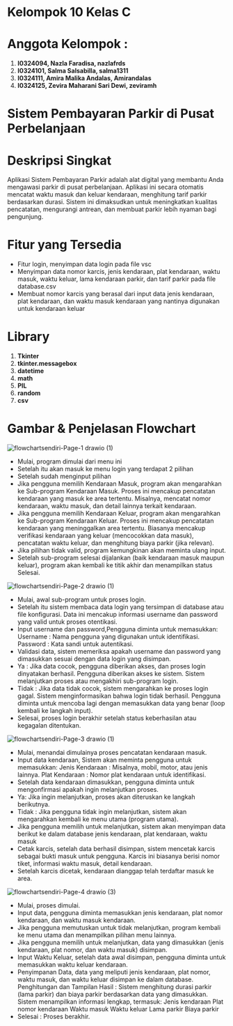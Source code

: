 # Kelompok 10 Kelas C
# Anggota Kelompok :
1. **I0324094, Nazla Faradisa, nazlafrds**
2. **I0324101, Salma Salsabilla, salma1311**
3. **I0324111, Amira Malika Andalas, Amirandalas**
4. **I0324125, Zevira Maharani Sari Dewi, zeviramh**

# Sistem Pembayaran Parkir di Pusat Perbelanjaan
# Deskripsi Singkat
Aplikasi Sistem Pembayaran Parkir adalah alat digital yang membantu Anda mengawasi parkir di pusat perbelanjaan. Aplikasi ini secara otomatis mencatat waktu masuk dan keluar kendaraan, menghitung tarif parkir berdasarkan durasi. Sistem ini dimaksudkan untuk meningkatkan kualitas pencatatan, mengurangi antrean, dan membuat parkir lebih nyaman bagi pengunjung.

# Fitur yang Tersedia
- Fitur login, menyimpan data login pada file vsc
- Menyimpan data nomor karcis, jenis kendaraan, plat kendaraan, waktu masuk, waktu keluar, lama kendaraan parkir, dan tarif parkir pada file database.csv
- Membuat nomor karcis yang berasal dari input data jenis kendaraan, plat kendaraan, dan waktu masuk kendaraan yang nantinya digunakan untuk kendaraan keluar

# Library
1. **Tkinter**
2. **tkinter.messagebox**
3. **datetime**
4. **math**
5. **PIL**
6. **random**
7. **csv**

# Gambar & Penjelasan Flowchart
![flowchartsendiri-Page-1 drawio (1)](https://github.com/user-attachments/assets/88f3d991-112d-4ce3-b910-4ac40b7628b0)
- Mulai, program dimulai dari menu ini
- Setelah itu akan masuk ke menu login yang terdapat 2 pilihan
- Setelah sudah menginput pilihan 
- Jika pengguna memilih Kendaraan Masuk, program akan mengarahkan ke Sub-program Kendaraan Masuk. Proses ini mencakup pencatatan kendaraan yang masuk ke area tertentu. Misalnya, mencatat nomor kendaraan, waktu masuk, dan detail lainnya terkait kendaraan.
- Jika pengguna memilih Kendaraan Keluar, program akan mengarahkan ke Sub-program Kendaraan Keluar. Proses ini mencakup pencatatan kendaraan yang meninggalkan area tertentu. Biasanya mencakup verifikasi kendaraan yang keluar (mencocokkan data masuk), pencatatan waktu keluar, dan menghitung biaya parkir (jika relevan).
- Jika pilihan tidak valid, program kemungkinan akan meminta ulang input.
- Setelah sub-program selesai dijalankan (baik kendaraan masuk maupun keluar), program akan kembali ke titik akhir dan menampilkan status Selesai.

![flowchartsendiri-Page-2 drawio (1)](https://github.com/user-attachments/assets/47e60a54-a338-43cb-82ac-d8ff8fda006c)
- Mulai, awal sub-program untuk proses login.
- Setelah itu sistem membaca data login yang tersimpan di database atau file konfigurasi. Data ini mencakup informasi username dan password yang valid untuk proses otentikasi.
- Input username dan password,Pengguna diminta untuk memasukkan:
Username : Nama pengguna yang digunakan untuk identifikasi.
Password : Kata sandi untuk autentikasi.
- Validasi data, sistem memeriksa apakah username dan password yang dimasukkan sesuai dengan data login yang disimpan.
- Ya : Jika data cocok, pengguna diberikan akses, dan proses login dinyatakan berhasil. Pengguna diberikan akses ke sistem. Sistem melanjutkan proses atau mengakhiri sub-program login.
- Tidak : Jika data tidak cocok, sistem mengarahkan ke proses login gagal. Sistem menginformasikan bahwa login tidak berhasil. Pengguna diminta untuk mencoba lagi dengan memasukkan data yang benar (loop kembali ke langkah input).
- Selesai, proses login berakhir setelah status keberhasilan atau kegagalan ditentukan.

![flowchartsendiri-Page-3 drawio (1)](https://github.com/user-attachments/assets/4d8b7f92-57c2-46b5-9493-44a42b309d73)
- Mulai, menandai dimulainya proses pencatatan kendaraan masuk.
- Input data kendaraan, Sistem akan meminta pengguna untuk memasukkan:
Jenis Kendaraan : Misalnya, mobil, motor, atau jenis lainnya.
Plat Kendaraan : Nomor plat kendaraan untuk identifikasi.
- Setelah data kendaraan dimasukkan, pengguna diminta untuk mengonfirmasi apakah ingin melanjutkan proses.
- Ya: Jika ingin melanjutkan, proses akan diteruskan ke langkah berikutnya.
- Tidak : Jika pengguna tidak ingin melanjutkan, sistem akan mengarahkan kembali ke menu utama (program utama).
- Jika pengguna memilih untuk melanjutkan, sistem akan menyimpan data berikut ke dalam database jenis kendaraan, plat kendaraan, waktu masuk
- Cetak karcis, setelah data berhasil disimpan, sistem mencetak karcis sebagai bukti masuk untuk pengguna. Karcis ini biasanya berisi nomor tiket, informasi waktu masuk, detail kendaraan.
- Setelah karcis dicetak, kendaraan dianggap telah terdaftar masuk ke area.

![flowchartsendiri-Page-4 drawio (3)](https://github.com/user-attachments/assets/cd006af8-da9e-4f22-99ec-2c5920a51c71)
- Mulai, proses dimulai.
- Input data, pengguna diminta memasukkan jenis kendaraan, plat nomor kendaraan, dan waktu masuk kendaraan.
- Jika pengguna memutuskan untuk tidak melanjutkan, program kembali ke menu utama dan menampilkan pilihan menu lainnya.
- Jika pengguna memilih untuk melanjutkan, data yang dimasukkan (jenis kendaraan, plat nomor, dan waktu masuk) disimpan.
- Input Waktu Keluar, setelah data awal disimpan, pengguna diminta untuk memasukkan waktu keluar kendaraan.
- Penyimpanan Data, data yang meliputi jenis kendaraan, plat nomor, waktu masuk, dan waktu keluar disimpan ke dalam database.
Penghitungan dan Tampilan Hasil :
Sistem menghitung durasi
parkir (lama parkir) dan biaya parkir berdasarkan data yang dimasukkan. Sistem menampilkan informasi lengkap, termasuk:
Jenis kendaraan
Plat nomor kendaraan
Waktu masuk
Waktu keluar
Lama parkir
Biaya parkir
- Selesai : Proses berakhir.
